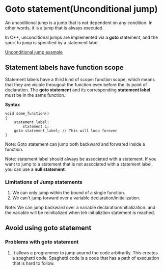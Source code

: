 # Goto statement(Unconditional jump)

An uncoditional jump is a jump that is not dependent on any condition. In other words, it is a jump that is always executed. 

In C++, unconditional jumps are implemented via a **goto** statement, and the sport to jump is specified by a statement label.

[Unconditional jump example](goto_example.cpp)


## Statement labels have function scope

Statement labels have a third kind of scope: function scope, which means that they are visible througout the function even before the its point of declaration. The **goto statement** and its corresponding **statement label** must be in the same function.

**Syntax**

```
void some_function()
{
    statement_label:
        statement 1;
    goto statement_label; // This will loop forever
}
```
Note: Goto statement can jump both backward and forwared inside a function.

Note: statement label should always be associated with a statement. If you want to jump to a statement that is not associated with a statement label, you can use a **null statement**.



### Limitations of Jump statements

1. We can only jump within the bound of a single function.
1. We can't jump forward over a variable declaration/initialization.

Note: We can jump backward over a variable declaration/initialization. and the variable will be reinitialized when teh initializtion statement is reached.

## Avoid using goto statement

### Problems with goto statement
1. It allows a programmer to jump aournd the code arbitrarily. This creates a spaghetti code. Spaghetti code is a code that has a path of execuation that is hard to follow.